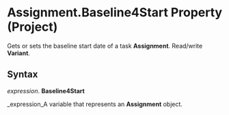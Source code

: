 
# Assignment.Baseline4Start Property (Project)

Gets or sets the baseline start date of a task  **Assignment**. Read/write  **Variant**.


## Syntax

 _expression_. **Baseline4Start**

 _expression_A variable that represents an  **Assignment** object.

